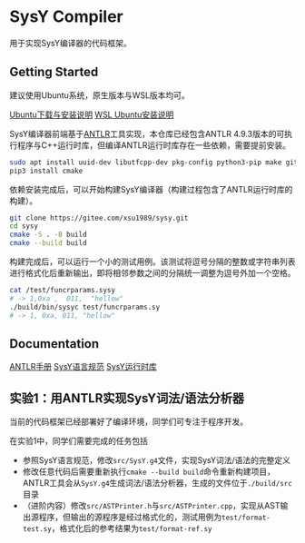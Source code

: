 # SysY Compiler

用于实现SysY编译器的代码框架。

## Getting Started

建议使用Ubuntu系统，原生版本与WSL版本均可。

[Ubuntu下载与安装说明](https://ubuntu.com/download/desktop)
[WSL Ubuntu安装说明](https://learn.microsoft.com/en-us/windows/wsl/install)

SysY编译器前端基于[ANTLR](https://www.antlr.org/index.html)工具实现，本仓库已经包含ANTLR 4.9.3版本的可执行程序与C++运行时库，但编译ANTLR运行时库存在一些依赖，需要提前安装。

```bash
sudo apt install uuid-dev libutfcpp-dev pkg-config python3-pip make git
pip3 install cmake
```

依赖安装完成后，可以开始构建SysY编译器（构建过程包含了ANTLR运行时库的构建）。

```bash
git clone https://gitee.com/xsu1989/sysy.git
cd sysy
cmake -S . -B build
cmake --build build
```

构建完成后，可以运行一个小的测试用例。该测试将逗号分隔的整数或字符串列表进行格式化后重新输出，即将相邻参数之间的分隔统一调整为逗号外加一个空格。

```bash
cat /test/funcrparams.sysy
# -> 1,0xa ,  011,	"hellow"
./build/bin/sysyc test/funcrparams.sy
# -> 1, 0xa, 011, "hellow"
```

## Documentation

[ANTLR手册](doc/The%20Definitive%20ANTLR%204%20Reference.pdf)
[SysY语言规范](doc/sysy-2022-spec.pdf)
[SysY运行时库](doc/sysy-2022-runtime.pdf)

## 实验1：用ANTLR实现SysY词法/语法分析器  

当前的代码框架已经部署好了编译环境，同学们可专注于程序开发。

在实验1中，同学们需要完成的任务包括

- 参照SysY语言规范，修改`src/SysY.g4`文件，实现SysY词法/语法的完整定义
- 修改任意代码后需要重新执行`cmake --build build`命令重新构建项目，ANTLR工具会从`SysY.g4`生成词法/语法分析器，生成的文件位于`./build/src`目录
- （进阶内容）修改`src/ASTPrinter.h`与`src/ASTPrinter.cpp`，实现从AST输出源程序，但输出的源程序是经过格式化的，测试用例为`test/format-test.sy`，格式化后的参考结果为`test/format-ref.sy`
